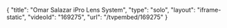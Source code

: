 {
    "title": "Omar Salazar iPro Lens System",
    "type": "solo",
    "layout": "iframe-static",
    "videoId": "169275",
    "url": "\/tvpembed\/169275"
}